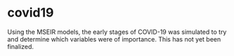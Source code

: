 # covid19
Using the MSEIR models, the early stages of COVID-19 was simulated to try and determine which variables were of importance. This has not yet been finalized.
